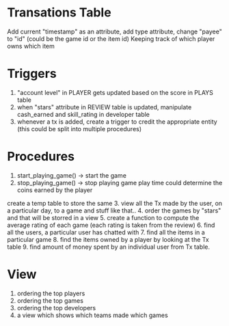 # Transations Table
Add current "timestamp" as an attribute, add type attribute, change "payee" to "id" (could be the game id or the item id)
Keeping track of which player owns which item

# Triggers
1. "account level" in PLAYER gets updated based on the score in PLAYS table
2. when "stars" attribute in REVIEW table is updated, manipulate cash_earned and skill_rating in developer table
3. whenever a tx is added, create a trigger to credit the appropriate entity (this could be split into multiple procedures)

# Procedures
1. start_playing_game() -> start the game
2. stop_playing_game() -> stop playing game
play time could determine the coins earned by the player

create a temp table to store the same
3. view all the Tx made by the user, on a particular day, to a game and stuff like that..
4. order the games by "stars" and that will be storred in a view
5. create a function to compute the average rating of each game (each rating is taken from the review)
6. find all the users, a particular user has chatted with
7. find all the items in a particular game
8. find the items owned by a player by looking at the Tx table
9. find amount of money spent by an individual user from Tx table.

# View
1. ordering the top players
2. ordering the top games
3. ordering the top developers
4. a view which shows which teams made which games
